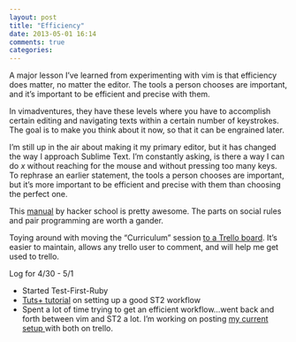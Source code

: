 ```yaml
---
layout: post
title: "Efficiency"
date: 2013-05-01 16:14
comments: true
categories: 
---
```


<p><p><span>A major lesson I&#8217;ve learned from experimenting with vim is that efficiency does matter, no matter the editor.  The tools a person chooses are important, and it&#8217;s important to be efficient and precise with them.  </span></p>
<p>In vimadventures, they have these levels where you have to accomplish certain editing and navigating texts within a certain number of keystrokes. The goal is to make you think about it now, so that it can be engrained later.  </p>
<p>I&#8217;m still up in the air about making it my primary editor, but it has changed the way I approach Sublime Text.  I&#8217;m constantly asking, is there a way I can do <em>x </em>without reaching for the mouse and without pressing too many keys.   To rephrase an earlier statement, the tools a person chooses are important, but it&#8217;s more important to be efficient and precise with them than choosing the perfect one. </p>
<p>This <a href="https://www.hackerschool.com/manual">manual</a> by hacker school is pretty awesome.  The parts on social rules and pair programming are worth a gander.</p>
<p>Toying around with moving the &#8220;Curriculum&#8221; session <a href="https://trello.com/b/NApK9yRl">to a Trello board</a>.  It&#8217;s easier to maintain, allows any trello user to comment, and will help me get used to trello.</p>
<p>Log for 4/30 - 5/1</p>
<ul><li>Started Test-First-Ruby</li>
<li><a href="https://tutsplus.com/course/improve-workflow-in-sublime-text-2/">Tuts+ tutorial</a> on setting up a good ST2 workflow</li>
<li>Spent a lot of time trying to get an efficient workflow&#8230;went back and forth between vim and ST2 a lot.  I&#8217;m working on posting <a href="https://trello.com/board/my-setup/5181b0017dca609775002b0d">my current setup </a>with both on trello.  </li>
</ul></p>
